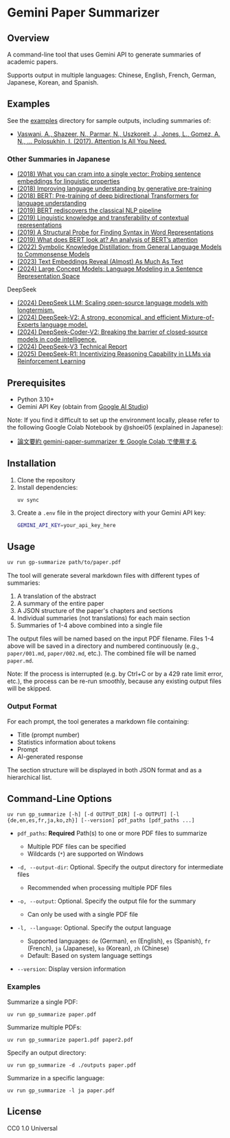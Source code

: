 # Gemini Paper Summarizer

## Overview

A command-line tool that uses Gemini API to generate summaries of academic papers.

Supports output in multiple languages: Chinese, English, French, German, Japanese, Korean, and Spanish.

## Examples

See the [examples](examples) directory for sample outputs, including summaries of:

- [Vaswani, A., Shazeer, N., Parmar, N., Uszkoreit, J., Jones, L., Gomez, A. N., … Polosukhin, I. (2017). Attention Is All You Need.](https://arxiv.org/abs/1706.03762v7)

### Other Summaries in Japanese

- [(2018) What you can cram into a single vector: Probing sentence embeddings for linguistic properties](https://7shi.hateblo.jp/entry/2025/01/09/032708)
- [(2018) Improving language understanding by generative pre-training](https://7shi.hateblo.jp/entry/2025/01/08/023518)
- [(2018) BERT: Pre-training of deep bidirectional Transformers for language understanding](https://7shi.hateblo.jp/entry/2025/01/09/011331)
- [(2019) BERT rediscovers the classical NLP pipeline](https://7shi.hateblo.jp/entry/2025/01/09/014758)
- [(2019) Linguistic knowledge and transferability of contextual representations](https://7shi.hateblo.jp/entry/2025/01/09/024710)
- [(2019) A Structural Probe for Finding Syntax in Word Representations](https://7shi.hateblo.jp/entry/2025/01/09/030338)
- [(2019) What does BERT look at? An analysis of BERT’s attention](https://7shi.hateblo.jp/entry/2025/01/09/034240)
- [(2022) Symbolic Knowledge Distillation: from General Language Models to Commonsense Models](https://7shi.hateblo.jp/entry/2025/02/02/114424)
- [(2023) Text Embeddings Reveal (Almost) As Much As Text](https://7shi.hateblo.jp/entry/2025/01/05/203512)
- [(2024) Large Concept Models: Language Modeling in a Sentence Representation Space](https://7shi.hateblo.jp/entry/2025/01/04/232224)

DeepSeek

- [(2024) DeepSeek LLM: Scaling open-source language models with longtermism.](https://7shi.hateblo.jp/entry/2025/01/07/225023)
- [(2024) DeepSeek-V2: A strong, economical, and efficient Mixture-of-Experts language model.](https://7shi.hateblo.jp/entry/2025/01/07/234352)
- [(2024) DeepSeek-Coder-V2: Breaking the barrier of closed-source models in code intelligence.](https://7shi.hateblo.jp/entry/2025/01/07/235825)
- [(2024) DeepSeek-V3 Technical Report](https://7shi.hateblo.jp/entry/2025/01/08/000133)
- [(2025) DeepSeek-R1: Incentivizing Reasoning Capability in LLMs via Reinforcement Learning](https://7shi.hateblo.jp/entry/2025/01/28/225747)

## Prerequisites

- Python 3.10+
- Gemini API Key (obtain from [Google AI Studio](https://aistudio.google.com/))

Note: If you find it difficult to set up the environment locally, please refer to the following Google Colab Notebook by @shoei05 (explained in Japanese):

- [論文要約 gemini-paper-summarizer を Google Colab で使用する](https://colab.research.google.com/drive/1yj02UYLNjXvz4nInB5zGzvrcawaJ_Mua?usp=sharing)

## Installation

1. Clone the repository
2. Install dependencies:
   ```
   uv sync
   ```
3. Create a `.env` file in the project directory with your Gemini API key:
   ```bash
   GEMINI_API_KEY=your_api_key_here
   ```

## Usage

```bash
uv run gp-summarize path/to/paper.pdf
```

The tool will generate several markdown files with different types of summaries:

1. A translation of the abstract
2. A summary of the entire paper
3. A JSON structure of the paper's chapters and sections
4. Individual summaries (not translations) for each main section
5. Summaries of 1-4 above combined into a single file

The output files will be named based on the input PDF filename. Files 1-4 above will be saved in a directory and numbered continuously (e.g., `paper/001.md`, `paper/002.md`, etc.). The combined file will be named `paper.md`.

Note: If the process is interrupted (e.g. by Ctrl+C or by a 429 rate limit error, etc.), the process can be re-run smoothly, because any existing output files will be skipped.

### Output Format

For each prompt, the tool generates a markdown file containing:

- Title (prompt number)
- Statistics information about tokens
- Prompt
- AI-generated response

The section structure will be displayed in both JSON format and as a hierarchical list.

## Command-Line Options

```
uv run gp_summarize [-h] [-d OUTPUT_DIR] [-o OUTPUT] [-l {de,en,es,fr,ja,ko,zh}] [--version] pdf_paths [pdf_paths ...]
```

- `pdf_paths`: **Required** Path(s) to one or more PDF files to summarize
  - Multiple PDF files can be specified
  - Wildcards (`*`) are supported on Windows

- `-d, --output-dir`: Optional. Specify the output directory for intermediate files
  - Recommended when processing multiple PDF files

- `-o, --output`: Optional. Specify the output file for the summary
  - Can only be used with a single PDF file

- `-l, --language`: Optional. Specify the output language
  - Supported languages: `de` (German), `en` (English), `es` (Spanish), `fr` (French), `ja` (Japanese), `ko` (Korean), `zh` (Chinese)
  - Default: Based on system language settings

- `--version`: Display version information

### Examples

Summarize a single PDF:
```
uv run gp_summarize paper.pdf
```

Summarize multiple PDFs:
```
uv run gp_summarize paper1.pdf paper2.pdf
```

Specify an output directory:
```
uv run gp_summarize -d ./outputs paper.pdf
```

Summarize in a specific language:
```
uv run gp_summarize -l ja paper.pdf
```

## License

CC0 1.0 Universal
